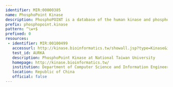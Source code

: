 ```yaml
---
identifier: MIR:00000385
name: PhosphoPoint Kinase
description: PhosphoPOINT is a database of the human kinase and phospho-protein interactome. It describes the interactions among kinases, their potential substrates and their interacting (phospho)-proteins. It also incorporates gene expression and uses gene ontology (GO) terms to annotate interactions. This collection references kinase information.
prefix: phosphopoint.kinase
pattern: ^\w+$
prefixed: 0
resources:
 - identifier: MIR:00100499
   accessurl: http://kinase.bioinformatics.tw/showall.jsp?type=Kinase&info=Gene&name=${id}&drawing=0&sorting=0&kinome=1
   test_id: AURKA
   description: PhosphoPoint Kinase at National Taiwan University
   homepage: http://kinase.bioinformatics.tw/
   institution: Department of Computer Science and Information Engineering, National Taiwan University
   location: Republic of China
   official: false
---
```

